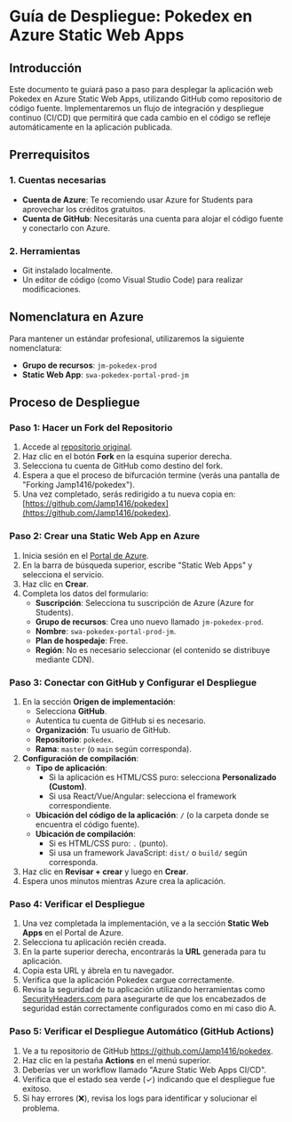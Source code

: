# Guía de Despliegue: Pokedex en Azure Static Web Apps

## Introducción

Este documento te guiará paso a paso para desplegar la aplicación web Pokedex en Azure Static Web Apps, utilizando GitHub como repositorio de código fuente. Implementaremos un flujo de integración y despliegue continuo (CI/CD) que permitirá que cada cambio en el código se refleje automáticamente en la aplicación publicada.

## Prerrequisitos

### 1. Cuentas necesarias
- **Cuenta de Azure**: Te recomiendo usar Azure for Students para aprovechar los créditos gratuitos.
- **Cuenta de GitHub**: Necesitarás una cuenta para alojar el código fuente y conectarlo con Azure.

### 2. Herramientas
- Git instalado localmente.
- Un editor de código (como Visual Studio Code) para realizar modificaciones.

## Nomenclatura en Azure

Para mantener un estándar profesional, utilizaremos la siguiente nomenclatura:
- **Grupo de recursos**: `jm-pokedex-prod`
- **Static Web App**: `swa-pokedex-portal-prod-jm`

## Proceso de Despliegue

### Paso 1: Hacer un Fork del Repositorio

1. Accede al [repositorio original](https://github.com/Jamp1416/pokedex.git).
2. Haz clic en el botón **Fork** en la esquina superior derecha.
3. Selecciona tu cuenta de GitHub como destino del fork.
4. Espera a que el proceso de bifurcación termine (verás una pantalla de "Forking Jamp1416/pokedex").
5. Una vez completado, serás redirigido a tu nueva copia en: [https://github.com/Jamp1416/pokedex](https://github.com/Jamp1416/pokedex).

### Paso 2: Crear una Static Web App en Azure

1. Inicia sesión en el [Portal de Azure](https://portal.azure.com).
2. En la barra de búsqueda superior, escribe "Static Web Apps" y selecciona el servicio.
3. Haz clic en **Crear**.
4. Completa los datos del formulario:
   - **Suscripción**: Selecciona tu suscripción de Azure (Azure for Students).
   - **Grupo de recursos**: Crea uno nuevo llamado `jm-pokedex-prod`.
   - **Nombre**: `swa-pokedex-portal-prod-jm`.
   - **Plan de hospedaje**: Free.
   - **Región**: No es necesario seleccionar (el contenido se distribuye mediante CDN).

### Paso 3: Conectar con GitHub y Configurar el Despliegue

1. En la sección **Origen de implementación**:
   - Selecciona **GitHub**.
   - Autentica tu cuenta de GitHub si es necesario.
   - **Organización**: Tu usuario de GitHub.
   - **Repositorio**: `pokedex`.
   - **Rama**: `master` (o `main` según corresponda).
2. **Configuración de compilación**:
   - **Tipo de aplicación**:
     - Si la aplicación es HTML/CSS puro: selecciona **Personalizado (Custom)**.
     - Si usa React/Vue/Angular: selecciona el framework correspondiente.
   - **Ubicación del código de la aplicación**: `/` (o la carpeta donde se encuentra el código fuente).
   - **Ubicación de compilación**:
     - Si es HTML/CSS puro: `.` (punto).
     - Si usa un framework JavaScript: `dist/` o `build/` según corresponda.
3. Haz clic en **Revisar + crear** y luego en **Crear**.
4. Espera unos minutos mientras Azure crea la aplicación.

### Paso 4: Verificar el Despliegue

1. Una vez completada la implementación, ve a la sección **Static Web Apps** en el Portal de Azure.
2. Selecciona tu aplicación recién creada.
3. En la parte superior derecha, encontrarás la **URL** generada para tu aplicación.
4. Copia esta URL y ábrela en tu navegador.
5. Verifica que la aplicación Pokedex cargue correctamente.
6. Revisa la seguridad de tu aplicación utilizando herramientas como [SecurityHeaders.com](https://securityheaders.com/) para asegurarte de que los encabezados de seguridad están correctamente configurados como en mi caso dio A.

### Paso 5: Verificar el Despliegue Automático (GitHub Actions)

1. Ve a tu repositorio de GitHub https://github.com/Jamp1416/pokedex.
2. Haz clic en la pestaña **Actions** en el menú superior.
3. Deberías ver un workflow llamado "Azure Static Web Apps CI/CD".
4. Verifica que el estado sea verde (✓) indicando que el despliegue fue exitoso.
5. Si hay errores (❌), revisa los logs para identificar y solucionar el problema.








